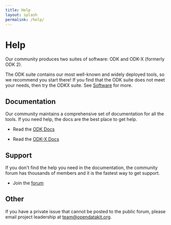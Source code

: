```yaml
---
title: Help
layout: splash
permalink: /help/
---
```


# Help

Our community produces two suites of software: ODK and ODK-X (formerly ODK 2).

The ODK suite contains our most well-known and widely deployed tools, so we recommend you start there! If you find that the ODK suite does not meet your needs, then try the ODKX suite. See [Software](/software) for more.

## Documentation

Our community maintains a comprehensive set of documentation for all the tools. If you need help, the docs are the best place to get help.

* Read the [ODK Docs](https://docs.opendatakit.org)

* Read the [ODK-X Docs](https://docs.opendatakit.org/odk-x)

## Support

If you don't find the help you need in the documentation, the community forum has thousands of members and it is the fastest way to get support.

* Join the [forum](https://forum.opendatakit.org)

## Other

If you have a private issue that cannot be posted to the public forum, please email project leadership at <team@opendatakit.org>.